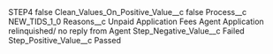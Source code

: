 <?xml version="1.0" encoding="UTF-8"?>
<CustomMetadata xmlns="http://soap.sforce.com/2006/04/metadata" xmlns:xsi="http://www.w3.org/2001/XMLSchema-instance" xmlns:xsd="http://www.w3.org/2001/XMLSchema">
    <label>STEP4</label>
    <protected>false</protected>
    <values>
        <field>Clean_Values_On_Positive_Value__c</field>
        <value xsi:type="xsd:boolean">false</value>
    </values>
    <values>
        <field>Process__c</field>
        <value xsi:type="xsd:string">NEW_TIDS_1_0</value>
    </values>
    <values>
        <field>Reasons__c</field>
        <value xsi:type="xsd:string">Unpaid Application Fees
Agent Application relinquished/ no reply from Agent</value>
    </values>
    <values>
        <field>Step_Negative_Value__c</field>
        <value xsi:type="xsd:string">Failed</value>
    </values>
    <values>
        <field>Step_Positive_Value__c</field>
        <value xsi:type="xsd:string">Passed</value>
    </values>
</CustomMetadata>
